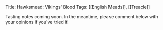 Title: Hawksmead: Vikings' Blood
Tags: [[English Meads]], [[Treacle]]

Tasting notes coming soon. In the meantime, please comment below with
your opinions if you've tried it!
